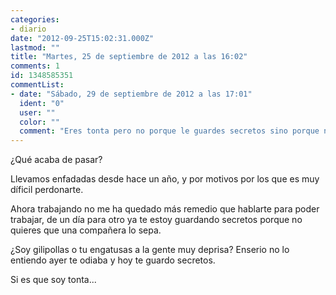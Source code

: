 ```yaml
---
categories:
- diario
date: "2012-09-25T15:02:31.000Z"
lastmod: ""
title: "Martes, 25 de septiembre de 2012 a las 16:02"
comments: 1
id: 1348585351
commentList:
- date: "Sábado, 29 de septiembre de 2012 a las 17:01"
  ident: "0"
  user: ""
  color: ""
  comment: "Eres tonta pero no porque le guardes secretos sino porque no sabes usarlos xD  \n  \n¿No te habías peleado con ella? Pues es tu hora de vengarte. Me pondré en plan diablillo de tu hombro derecho y te susurraré al oido esto: vende sus secretos... cuentalos... que vuelen como el viento...  \n  \nPero claro siempre puedes hacer de tonta... Aunque también he de apuntar que no todas las personas son capaces de ser tan rastreras, yo me incluyo, sin embargo me rio de cosas así xD  \n  \nSi quieres ir por el buen camino simplemente pasa de lo que te dice y yasta, comportate como una mera profesional que se dedica a su trabajo."
---
```


¿Qué acaba de pasar?  
  
Llevamos enfadadas desde hace un año, y por motivos por los que es muy díficil perdonarte.  
  
Ahora trabajando no me ha quedado más remedio que hablarte para poder trabajar, de un día para otro ya te estoy guardando secretos porque no quieres que una compañera lo sepa.  
  
¿Soy gilipollas o tu engatusas a la gente muy deprisa? Enserio no lo entiendo ayer te odiaba y hoy te guardo secretos.  
  
Si es que soy tonta...